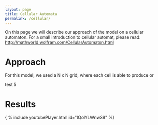 ```yaml
---
layout: page
title: Cellular Automata
permalink: /cellular/
---
```


On this page we will describe our approach of the model on a cellular automaton. For a small introduction to cellular automat, please read: http://mathworld.wolfram.com/CellularAutomaton.html

# Approach

For this model, we used a N x N grid, where each cell is able to produce or

test 5

# Results


{ % include youtubePlayer.html id="lQolYLWnwS8" %}
